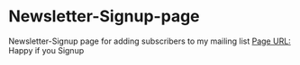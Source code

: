 # Newsletter-Signup-page
Newsletter-Signup page for adding subscribers to my mailing list
[Page URL:](https://www.google.com)   
Happy if you Signup
